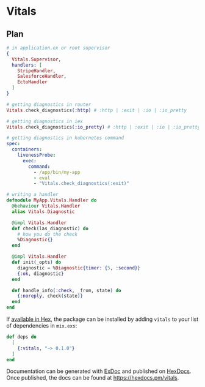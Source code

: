 # Vitals


## Plan

```elixir
# in application.ex or root supervisor
{
  Vitals.Supervisor,
  handlers: [
    StripeHandler,
    SalesforceHandler,
    EctoHandler
  ]
}

```

```elixir
# getting diagnostics in router
Vitals.check_diagnostics(:http) # :http | :exit | :io | :io_pretty

# getting diagnostics in iex
Vitals.check_diagnostics(:io_pretty) # :http | :exit | :io | :io_pretty
```


```yaml
# getting diagnostics in kubernetes command
spec:
  containers:
    livenessProbe:
      exec:
        command:
          - /app/bin/my-app
          - eval
          - "Vitals.check_diagnostics(:exit)"
```

```elixir
# writing a handler
defmodule MyApp.Vitals.Handler do
  @behaviour Vitals.Handler
  alias Vitals.Diagnostic

  @impl Vitals.Handler
  def check(las_diagnostic) do
    # how you do the check
    %Diagnostic{}
  end

  @impl Vitals.Handler
  def init(_opts) do
    diagnostic = %Diagnostic{timer: {5, :second}}
    {:ok, diagnostic}
  end

  def handle_info(:check, _from, state) do
    {:noreply, check(state)}
  end
end
```


If [available in Hex](https://hex.pm/docs/publish), the package can be installed
by adding `vitals` to your list of dependencies in `mix.exs`:

```elixir
def deps do
  [
    {:vitals, "~> 0.1.0"}
  ]
end
```

Documentation can be generated with [ExDoc](https://github.com/elixir-lang/ex_doc)
and published on [HexDocs](https://hexdocs.pm). Once published, the docs can
be found at <https://hexdocs.pm/vitals>.

